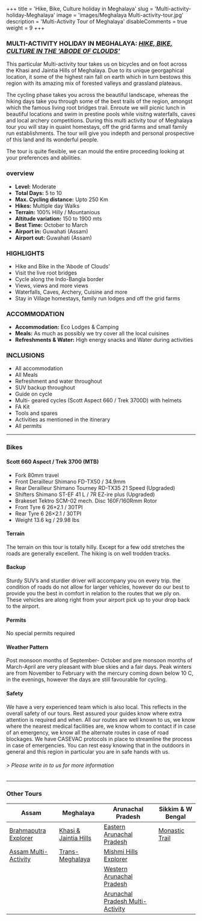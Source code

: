 +++
title = 'Hike, Bike, Culture holiday in Meghalaya'
slug = 'Multi-activity-holiday-Meghalaya'
image = 'images/Meghalaya Multi-activity-tour.jpg'
description = 'Multi-Activity Tour of Meghalaya'
disableComments = true
weight = 9
+++
### MULTI-ACTIVITY HOLIDAY IN MEGHALAYA: [*HIKE, BIKE, CULTURE IN THE 'ABODE OF CLOUDS'*](https://www.nnejourneys.com/multiactivity/multi-activity-holiday-in-meghalaya/)

This particular Multi-activity tour takes us on bicycles and on foot across the Khasi and Jaintia Hills of Meghalaya. Due to its unique georgaphical location, it some of the highest rain fall on earth which in turn bestows this region with its amazing mix of forested valleys and grassland plateaus.

The cycling phase takes you across the beautiful landscape, whereas the hiking days take you through some of the best trails of the region, amongst which the famous living root bridges trail. Enroute we will picnic lunch in beautiful locations and swim in prestine pools while visitng waterfalls, caves and local archery competitions. During this multi activity tour of Meghalaya tour you will stay in quaint homestays, off the grid farms and small family run establishments. The tour will give you indepth and personal prospective of this land and its wonderful people.

The tour is quite flexible, we can mould the entire proceeding looking at your preferences and abilities.

### overview

- **Level:** Moderate 
- **Total Days:** 5 to 10
- **Max. Cycling distance:** Upto 250 Km
- **Hikes:** Multiple day Walks
- **Terrain:** 100% Hilly / Mountanious
- **Altitude variation:** 150 to 1900 mts
- **Best Time:** October to March
- **Airport in:** Guwahati (Assam)
- **Airport out:** Guwahati (Assam)

### HIGHLIGHTS

- Hike and Bike in the ‘Abode of Clouds’
- Visit the live root bridges
- Cycle along the Indo-Bangla border
- Views, views and more views
- Waterfalls, Caves, Archery, Cuisine and more
- Stay in Village homestays, family run lodges and off the grid farms

### ACCOMMODATION

- **Accommodation:** Eco Lodges & Camping
- **Meals:** As much as possibly we try cover all the local cuisines
- **Refreshments & Water:** High energy snacks and Water during activities

### INCLUSIONS

 - All accommodation
 - All Meals
 - Refreshment and water throughout
 - SUV backup throughout
 - Guide on cycle
 - Multi- geared cycles (Scott Aspect 660 / Trek 3700D) with helmets
 - FA Kit
 - Tools and spares
 - Activities as mentioned in the itinerary
 - All permits

---

### Bikes
#### Scott 660 Aspect  / Trek 3700 (MTB)
- Fork 80mm travel
- Front Derailleur Shimano FD-TX50 / 34.9mm
- Rear Derailleur Shimano Tourney RD-TX35 21 Speed (Upgraded)
- Shifters Shimano ST-EF 41 L / 7R EZ-ire plus (Upgraded)
- Brakeset Tektro SCM-02 mech. Disc 160F/160Rmm Rotor
- Front Tyre 6 26×2.1 / 30TPI
- Rear Tyre 6 26×2.1 / 30TPI
- Weight 13.6 kg / 29.98 lbs

#### Terrain 

The terrain on this tour is totally hilly. Except for a few odd stretches the roads are generally excellent. The hiking is on well trodden tracks.

#### Backup
Sturdy SUV’s and sturdier driver will accompany you on every trip. the condition of roads do not allow for larger vehicles, however do our best to provide you the best in comfort in relation to the routes that we ply on. These vehicles are along right from your airport pick up to your drop back to the airport.


#### Permits
No special permits required

#### Weather Pattern
Post monsoon months of September- October and pre monsoon months of March-April are very pleasant with blue skies and a fair days. Peak winters are from November to February with the mercury coming down below 10 C, in the evenings, however the days are still favourable for cycling.

#### Safety 
We have a very experienced team which is also local. This reflects in the overall safety of our tours. Rest assured your guides know where extra attention is required and when. All our routes are well known to us, we know where the nearest medical facilities are, we know whom to contact if in case of an emergency, we know all the alternate routes in case of road blockages. We have CASEVAC protocols in place to streamline the process in case of emergencies. You can rest easy knowing that in the outdoors in general and this region in particular you are in safe hands with us.

###### *> Please write in to us for more information*
---

### Other Tours

| Assam     | Meghalaya | Arunachal Pradesh    | Sikkim & W Bengal    |
| -----------     |    -----------   |          ----------- |-----------|
| [Brahmaputra Explorer](/cycling-in-assam/)   | [Khasi & Jaintia Hills](/cycling-in-meghalaya/)     | [Eastern Arunachal Pradesh](/cycling-in-eastern-arunachal-pradesh/)  |[Monastic Trail](/cycling-in-sikkim/)    |
| [Assam Multi-Activity](/multi-activity-holiday-assam/)   | [Trans-Meghalaya](/trans-meghalaya-cycling-tour/)      | [Mishmi Hills Explorer](/cycling-mishmi-hills/)      |   |
|   |        | [Western Arunachal Pradesh](/cycling-in-western-arunachal-pradesh/)      |   |
|    |        | [Arunachal Pradesh Multi-Activity](/multi-activity-holiday-arunachal-pradesh/)     | 